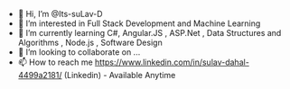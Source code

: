 - 👋 Hi, I’m @Its-suLav-D
- 👀 I’m interested in Full Stack Development and Machine Learning 
- 🌱 I’m currently learning C#, Angular.JS , ASP.Net , Data Structures and Algorithms , Node.js , Software Design 
- 💞️ I’m looking to collaborate on ...
- 📫 How to reach me https://www.linkedin.com/in/sulav-dahal-4499a2181/ (Linkedin) - Available Anytime

<!---
Its-suLav-D/Its-suLav-D is a ✨ special ✨ repository because its `README.md` (this file) appears on your GitHub profile.
You can click the Preview link to take a look at your changes.
--->
